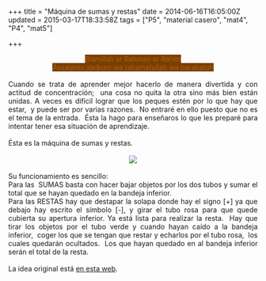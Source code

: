 +++
title = "Máquina de sumas y restas"
date = 2014-06-16T16:05:00Z
updated = 2015-03-17T18:33:58Z
tags = ["P5", "material casero", "mat4", "P4", "mat5"]

+++

<div dir="ltr" style="text-align: left;" trbidi="on"><div style="text-align: center;"><span style="background-color: #783f04;"><span style="color: #b45f06;">Bismillah ar Rahman ar Rahim<br />Assalamu aleikum wa rahamatullah wa barakatuh</span></span></div><br /><div style="text-align: justify;">Cuando se trata de aprender mejor hacerlo de manera divertida y con actitud de concentración;&nbsp; una cosa no quita la otra sino más bien están unidas. A veces es difícil lograr que los peques estén por lo que hay que estar,&nbsp; y puede ser por varias razones.&nbsp; No entraré en ello puesto que no es el tema de la entrada.&nbsp; Ésta la hago para enseñaros lo que les preparé para intentar tener esa situación de aprendizaje. </div><div style="text-align: justify;"><br /></div>Ésta es la máquina de sumas y restas. <br /><br /><div class="separator" style="clear: both; text-align: center;"><a href="http://lh4.ggpht.com/-dIIdMIzTjOo/U575uVkgSsI/AAAAAAAAGxc/ppLOoQJBXOQ/s1600/2014-06-16-11-58-06_deco.jpg" imageanchor="1" style="margin-left: 1em; margin-right: 1em;"> <img border="0" src="http://lh4.ggpht.com/-dIIdMIzTjOo/U575uVkgSsI/AAAAAAAAGxc/ppLOoQJBXOQ/s640/2014-06-16-11-58-06_deco.jpg" /></a> </div><div style="text-align: justify;"><br /></div><div style="text-align: justify;">Su funcionamiento es sencillo:</div><div style="text-align: justify;">Para las &nbsp;SUMAS basta con hacer bajar objetos por los dos tubos y sumar el total que se hayan quedado en la bandeja inferior. &nbsp;</div><div style="text-align: justify;">Para las RESTAS hay que destapar la solapa donde hay el signo [+] ya que debajo hay escrito el símbolo [-], y girar el tubo rosa para que quede cubierta su apertura inferior. Ya está lista para realizar la resta.&nbsp; Hay que tirar los objetos por el tubo verde y cuando hayan caído a la bandeja inferior,&nbsp; coger los que se tengan que restar y echarlos por el tubo rosa,&nbsp; los cuales quedarán ocultados.&nbsp; Los que hayan quedado en al bandeja inferior serán el total de la resta.&nbsp;</div><div style="text-align: justify;"><br /></div><div style="text-align: justify;">La idea original está <a href="http://www.theimaginationtree.com/2013/02/addition-and-counting-machine-maths.html" target="_blank">en esta web</a>.</div></div>
